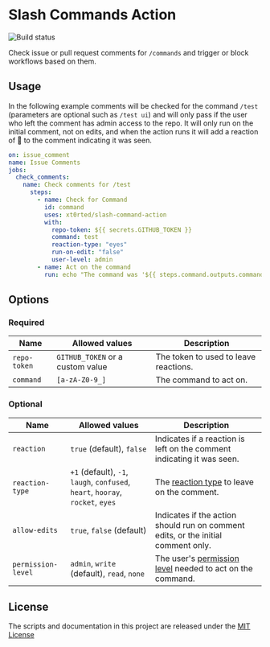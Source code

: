 # Slash Commands Action

![Build status](https://github.com/xt0rted/slash-command-action/workflows/CI/badge.svg)

Check issue or pull request comments for `/commands` and trigger or block workflows based on them.

## Usage

In the following example comments will be checked for the command `/test` (parameters are optional such as `/test ui`) and will only pass if the user who left the comment has admin access to the repo.
It will only run on the initial comment, not on edits, and when the action runs it will add a reaction of :eyes: to the comment indicating it was seen.

```yaml
on: issue_comment
name: Issue Comments
jobs:
  check_comments:
    name: Check comments for /test
      steps:
        - name: Check for Command
          id: command
          uses: xt0rted/slash-command-action
          with:
            repo-token: ${{ secrets.GITHUB_TOKEN }}
            command: test
            reaction-type: "eyes"
            run-on-edit: "false"
            user-level: admin
        - name: Act on the command
          run: echo "The command was '${{ steps.command.outputs.command-name }}' with arguments '${{ steps.command.outputs.command-arguments }}'"
```

## Options

### Required

Name | Allowed values | Description
-- | -- | --
`repo-token` | `GITHUB_TOKEN` or a custom value | The token to used to leave reactions.
`command` | `[a-zA-Z0-9_]` | The command to act on.

### Optional

Name | Allowed values | Description
-- | -- | --
`reaction` | `true` (default), `false` | Indicates if a reaction is left on the comment indicating it was seen.
`reaction-type` | `+1` (default), `-1`, `laugh`, `confused`, `heart`, `hooray`, `rocket`, `eyes` | The [reaction type](https://developer.github.com/v3/reactions/#reaction-types) to leave on the comment.
`allow-edits` | `true`, `false` (default) | Indicates if the action should run on comment edits, or the initial comment only.
`permission-level` | `admin`, `write` (default), `read`, `none` | The user's [permission level](https://developer.github.com/v3/repos/collaborators/#review-a-users-permission-level) needed to act on the command.

## License

The scripts and documentation in this project are released under the [MIT License](LICENSE)
